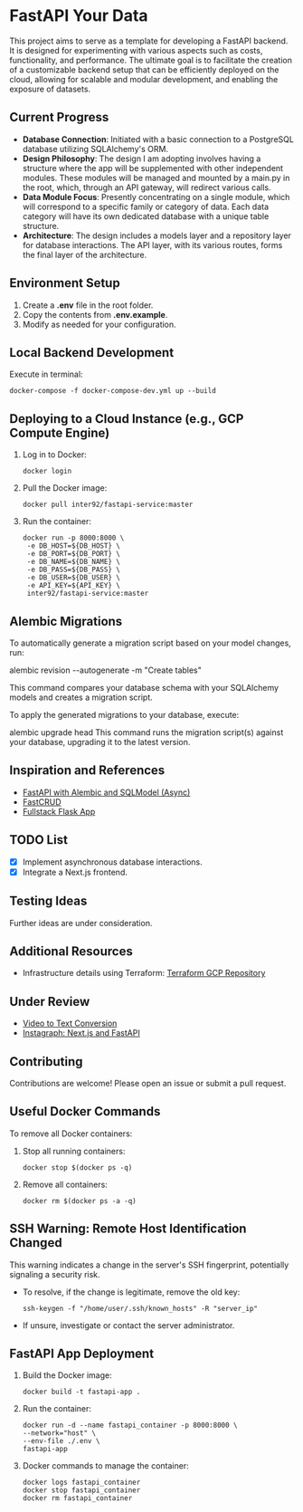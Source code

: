 # FastAPI Your Data

This project aims to serve as a template for developing a FastAPI backend. It is designed for experimenting with various aspects such as costs, functionality, and performance. The ultimate goal is to facilitate the creation of a customizable backend setup that can be efficiently deployed on the cloud, allowing for scalable and modular development, and enabling the exposure of datasets.

## Current Progress

- **Database Connection**: Initiated with a basic connection to a PostgreSQL database utilizing SQLAlchemy's ORM.
- **Design Philosophy**: The design I am adopting involves having a structure where the app will be supplemented with other independent modules. These modules will be managed and mounted by a main.py in the root, which, through an API gateway, will redirect various calls.
- **Data Module Focus**: Presently concentrating on a single module, which will correspond to a specific family or category of data. Each data category will have its own dedicated database with a unique table structure.
- **Architecture**: The design includes a models layer and a repository layer for database interactions. The API layer, with its various routes, forms the final layer of the architecture.

## Environment Setup

1. Create a **.env** file in the root folder.
2. Copy the contents from **.env.example**.
3. Modify as needed for your configuration.

## Local Backend Development

Execute in terminal:

```
docker-compose -f docker-compose-dev.yml up --build
```

## Deploying to a Cloud Instance (e.g., GCP Compute Engine)

1. Log in to Docker:

   ```
   docker login
   ```

2. Pull the Docker image:

   ```
   docker pull inter92/fastapi-service:master
   ```

3. Run the container:

   ```
   docker run -p 8000:8000 \
    -e DB_HOST=${DB_HOST} \
    -e DB_PORT=${DB_PORT} \
    -e DB_NAME=${DB_NAME} \
    -e DB_PASS=${DB_PASS} \
    -e DB_USER=${DB_USER} \
    -e API_KEY=${API_KEY} \
    inter92/fastapi-service:master
   ```

## Alembic Migrations

To automatically generate a migration script based on your model changes, run:

alembic revision --autogenerate -m "Create tables"

This command compares your database schema with your SQLAlchemy models and creates a migration script.

To apply the generated migrations to your database, execute:

alembic upgrade head
This command runs the migration script(s) against your database, upgrading it to the latest version.


## Inspiration and References

- [FastAPI with Alembic and SQLModel (Async)](https://github.com/jonra1993/fastapi-alembic-sqlmodel-async)
- [FastCRUD](https://github.com/igorbenav/fastcrud)
- [Fullstack Flask App](https://github.com/FrancescoXX/fullstack-flask-app)

## TODO List

- [x] Implement asynchronous database interactions.
- [x] Integrate a Next.js frontend.

## Testing Ideas

Further ideas are under consideration.

## Additional Resources

- Infrastructure details using Terraform: [Terraform GCP Repository](https://github.com/mazzasaverio/terraform-gcp)

## Under Review

- [Video to Text Conversion](https://github.com/XamHans/video-2-text?tab=readme-ov-file)
- [Instagraph: Next.js and FastAPI](https://github.com/waseemhnyc/instagraph-nextjs-fastapi)

## Contributing

Contributions are welcome! Please open an issue or submit a pull request.

## Useful Docker Commands

To remove all Docker containers:

1. Stop all running containers:

   ```
   docker stop $(docker ps -q)
   ```

2. Remove all containers:

   ```
   docker rm $(docker ps -a -q)
   ```

## SSH Warning: Remote Host Identification Changed

This warning indicates a change in the server's SSH fingerprint, potentially signaling a security risk.

- To resolve, if the change is legitimate, remove the old key:

  ```
  ssh-keygen -f "/home/user/.ssh/known_hosts" -R "server_ip"
  ```

- If unsure, investigate or contact the server administrator.

## FastAPI App Deployment

1. Build the Docker image:

   ```
   docker build -t fastapi-app .
   ```

2. Run the container:

   ```
   docker run -d --name fastapi_container -p 8000:8000 \
   --network="host" \
   --env-file ./.env \
   fastapi-app
   ```

3. Docker commands to manage the container:

   ```
   docker logs fastapi_container
   docker stop fastapi_container
   docker rm fastapi_container
   ```
